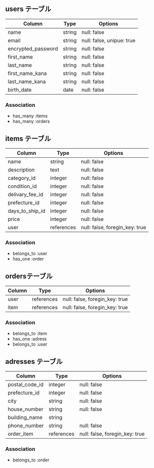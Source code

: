 ## users テーブル

| Column             | Type   | Options                   |
| ------------------ | ------ | ------------------------- |
| name               | string | null: false               |
| email              | string | null: false, unipue: true |
| encrypted_password | string | null: false               |
| first_name         | string | null: false               |
| last_name          | string | null: false               |
| first_name_kana    | string | null: false               |
| last_name_kana     | string | null: false               |
| birth_date         | date   | null: false               |

### Association
- has_many :items
- has_many :orders



## items テーブル

| Column          | Type       | Options                        |
| --------------- | ---------- | ------------------------------ |
| name            | string     | null: false                    |
| description     | text       | null: false                    |
| category_id     | integer    | null: false                    |
| condition_id    | integer    | null: false                    |
| delivary_fee_id | integer    | null: false                    |
| prefecture_id   | integer    | null: false                    |
| days_to_ship_id | integer    | null: false                    |
| price           | integer    | null: false                    |
| user            | references | null: false, foregin_key: true |

### Association
- belongs_to :user
- has_one :order


## ordersテーブル

| Column    | Type       | Options                        |
| --------- | ---------- | ------------------------------ |
| user      | references | null: false, foregin_key: true |
| item      | references | null: false, foregin_key: true |

### Association
- belongs_to :item
- has_one :adress
- belongs_to :user


## adresses テーブル

| Column             | Type       | Options                        |
| ------------------ | ---------- | ------------------------------ |
| postal_code_id     | integer    | null: false                    |
| prefecture_id      | integer    | null: false                    |
| city               | string     | null: false                    |
| house_number       | string     | null: false                    |
| building_name      | string     |                     |
| phone_number       | string     | null: false                    |
| order_item         | references | null: false, foregin_key: true |

### Association
- belongs_to :order

